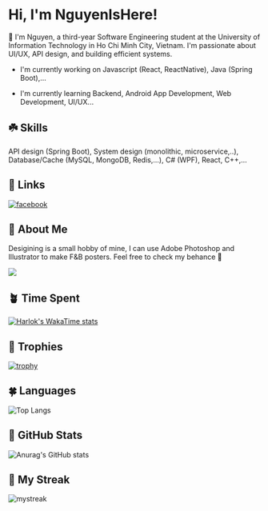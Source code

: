 # Hi, I'm NguyenIsHere! 

👋 I'm Nguyen, a third-year Software Engineering student at the University of Information Technology in Ho Chi Minh City, Vietnam. I'm passionate about UI/UX, API design, and building efficient systems.

- I'm currently working on Javascript (React, ReactNative), Java (Spring Boot),...

- I'm currently learning Backend, Android App Development, Web Development, UI/UX...


## ☘️ Skills
API design (Spring Boot), System design (monolithic, microservice,..), Database/Cache (MySQL, MongoDB, Redis,...), C# (WPF), React, C++,...


## 🫛 Links
 [![facebook](https://img.shields.io/badge/Facebook-1877F2?style=for-the-badge&logo=facebook&logoColor=white)](https://www.facebook.com/tran.nguyen.262468/)


## 🌵 About Me
Desigining is a small hobby of mine, I can use Adobe Photoshop and Illustrator to make F&B posters. Feel free to check my behance 💚

![](https://komarev.com/ghpvc/?username=NguyenIsHere)

## 🪴 Time Spent
[![Harlok's WakaTime stats](https://github-readme-stats.vercel.app/api/wakatime?username=NguyenIsHere)](https://github.com/anuraghazra/github-readme-stats)

## 🥑 Trophies
[![trophy](https://github-profile-trophy.vercel.app/?username=NguyenIsHere&theme=onedark&row=2&column=3&margin-w=15&margin-h=15)](https://github.com/ryo-ma/github-profile-trophy)

## 🍀 Languages
![Top Langs](https://github-readme-stats.vercel.app/api/top-langs/?username=NguyenIsHere&layout=compact&theme=onedark&exclude_repo=auto_checkonline_messenger---publish,Tool-dkhp-2023,UIT_TCCT)

## 🌱 GitHub Stats
![Anurag's GitHub stats](https://github-readme-stats-bqhz.vercel.app/api?username=NguyenIsHere&show_icons=true&hide_border=true&theme=onedark&count_private=true)   

## 🥦 My Streak
<img src="https://github-readme-streak-stats.herokuapp.com/?user=NguyenIsHere&theme=onedark" alt="mystreak"/>